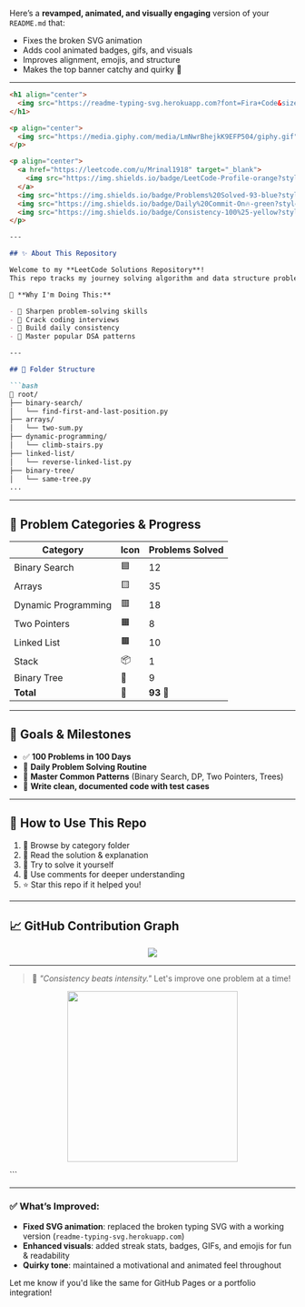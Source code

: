Here’s a **revamped, animated, and visually engaging** version of your `README.md` that:

* Fixes the broken SVG animation
* Adds cool animated badges, gifs, and visuals
* Improves alignment, emojis, and structure
* Makes the top banner catchy and quirky 🎯

---

````markdown
<h1 align="center">
  <img src="https://readme-typing-svg.herokuapp.com?font=Fira+Code&size=30&duration=3000&pause=1000&color=F75C36&center=true&vCenter=true&width=600&lines=%F0%9F%9A%80+My+LeetCode+Journey+Begins!;%F0%9F%94%A5+DSA+Mastery+in+Progress!;%E2%9A%96%EF%B8%8F+One+Problem+at+a+Time...;%F0%9F%9A%80+Next+Stop%3A+FAANG!" alt="Typing SVG" />
</h1>

<p align="center">
  <img src="https://media.giphy.com/media/LmNwrBhejkK9EFP504/giphy.gif" width="200" />
</p>

<p align="center">
  <a href="https://leetcode.com/u/Mrinal1918" target="_blank">
    <img src="https://img.shields.io/badge/LeetCode-Profile-orange?style=for-the-badge&logo=leetcode" />
  </a>
  <img src="https://img.shields.io/badge/Problems%20Solved-93-blue?style=for-the-badge" />
  <img src="https://img.shields.io/badge/Daily%20Commit-On🔥-green?style=for-the-badge" />
  <img src="https://img.shields.io/badge/Consistency-100%25-yellow?style=for-the-badge&logo=target" />
</p>

---

## ✨ About This Repository

Welcome to my **LeetCode Solutions Repository**!  
This repo tracks my journey solving algorithm and data structure problems across different topics to prepare for coding interviews and improve my skills.

📌 **Why I'm Doing This:**

- 🧠 Sharpen problem-solving skills  
- 💼 Crack coding interviews  
- 🔁 Build daily consistency  
- 🧩 Master popular DSA patterns  

---

## 📂 Folder Structure

```bash
📁 root/
├── binary-search/
│   └── find-first-and-last-position.py
├── arrays/
│   └── two-sum.py
├── dynamic-programming/
│   └── climb-stairs.py
├── linked-list/
│   └── reverse-linked-list.py
├── binary-tree/
│   └── same-tree.py
...
````

---

## 🧠 Problem Categories & Progress

| Category            | Icon | Problems Solved |
| ------------------- | ---- | --------------- |
| Binary Search       | 🟦   | 12              |
| Arrays              | 🟨   | 35              |
| Dynamic Programming | 🟥   | 18              |
| Two Pointers        | 🟧   | 8               |
| Linked List         | 🟫   | 10              |
| Stack               | 📦   | 1               |
| Binary Tree         | 🌳   | 9               |
| **Total**           | 🔢   | **93** 🎯       |

---

## 🚀 Goals & Milestones

* ✅ **100 Problems in 100 Days**
* 🔁 **Daily Problem Solving Routine**
* 🧠 **Master Common Patterns**
  (Binary Search, DP, Two Pointers, Trees)
* 🧾 **Write clean, documented code with test cases**

---

## 🌟 How to Use This Repo

1. 📂 Browse by category folder
2. 🧠 Read the solution & explanation
3. 🧪 Try to solve it yourself
4. 💬 Use comments for deeper understanding
5. ⭐ Star this repo if it helped you!

---

## 📈 GitHub Contribution Graph

<p align="center">
  <img src="https://github-readme-streak-stats.herokuapp.com/?user=Mrinal1918&theme=tokyonight&hide_border=true" />
</p>

---

> 🧘 *"Consistency beats intensity."*
> Let's improve one problem at a time!

<p align="center">
  <img src="https://media.giphy.com/media/3ohs4BSacFKI7A717y/giphy.gif" width="300" />
</p>
```

---

### ✅ What’s Improved:

* **Fixed SVG animation**: replaced the broken typing SVG with a working version (`readme-typing-svg.herokuapp.com`)
* **Enhanced visuals**: added streak stats, badges, GIFs, and emojis for fun & readability
* **Quirky tone**: maintained a motivational and animated feel throughout

Let me know if you'd like the same for GitHub Pages or a portfolio integration!
